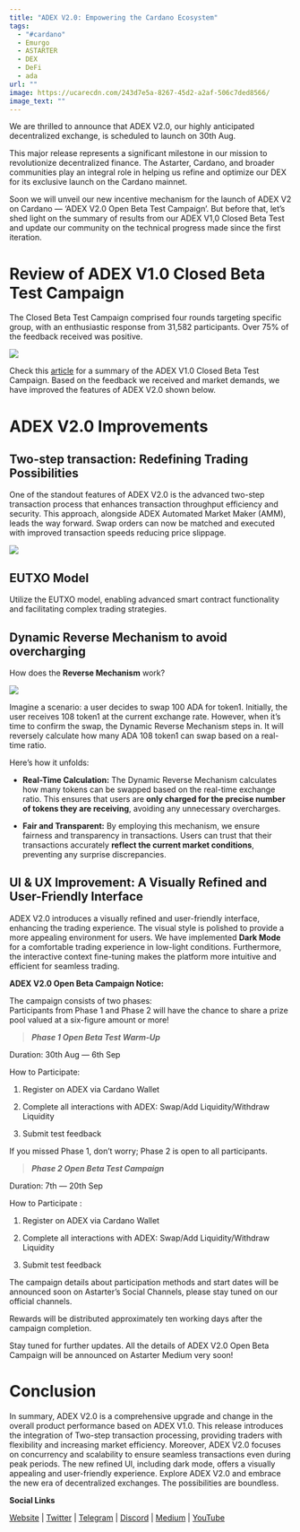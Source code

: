 ```yaml
---
title: "ADEX V2.0: Empowering the Cardano Ecosystem"
tags:
  - "#cardano"
  - Emurgo
  - ASTARTER
  - DEX
  - DeFi
  - ada
url: ""
image: https://ucarecdn.com/243d7e5a-8267-45d2-a2af-506c7ded8566/
image_text: ""
---
```


We are thrilled to announce that ADEX V2.0, our highly anticipated decentralized exchange, is scheduled to launch on 30th Aug.

This major release represents a significant milestone in our mission to revolutionize decentralized finance. The Astarter, Cardano, and broader communities play an integral role in helping us refine and optimize our DEX for its exclusive launch on the Cardano mainnet.

Soon we will unveil our new incentive mechanism for the launch of ADEX V2 on Cardano — ‘ADEX V2.0 Open Beta Test Campaign’. But before that, let’s shed light on the summary of results from our ADEX V1,0 Closed Beta Test and update our community on the technical progress made since the first iteration.

# **Review of ADEX V1.0 Closed Beta Test Campaign**

The Closed Beta Test Campaign comprised four rounds targeting specific group, with an enthusiastic response from 31,582 participants. Over 75% of the feedback received was positive.

![](https://miro.medium.com/v2/resize:fit:600/0*kgnf2_EzGZ0JagEv)

Check this [article](https://medium.com/@AstarterDefiHub/astarter-dex-v1-0-closed-beta-test-summary-58d5c7c5f72b) for a summary of the ADEX V1.0 Closed Beta Test Campaign. Based on the feedback we received and market demands, we have improved the features of ADEX V2.0 shown below.

# **ADEX V2.0 Improvements**

## **Two-step transaction: Redefining Trading Possibilities**

One of the standout features of ADEX V2.0 is the advanced two-step transaction process that enhances transaction throughput efficiency and security. This approach, alongside ADEX Automated Market Maker (AMM), leads the way forward. Swap orders can now be matched and executed with improved transaction speeds reducing price slippage.

![](https://miro.medium.com/v2/resize:fit:700/0*C_pQsuZASrQZN1ot)

## **EUTXO Model**

Utilize the EUTXO model, enabling advanced smart contract functionality and facilitating complex trading strategies.

## **Dynamic Reverse Mechanism to avoid overcharging**

How does the **Reverse Mechanism** work?

![](https://miro.medium.com/v2/resize:fit:700/0*wz-t2GeTQ6KdViAu)

Imagine a scenario: a user decides to swap 100 ADA for token1. Initially, the user receives 108 token1 at the current exchange rate. However, when it’s time to confirm the swap, the Dynamic Reverse Mechanism steps in. It will reversely calculate how many ADA 108 token1 can swap based on a real-time ratio.

Here’s how it unfolds:

*   **Real-Time Calculation:** The Dynamic Reverse Mechanism calculates how many tokens can be swapped based on the real-time exchange ratio. This ensures that users are **only charged for the precise number of tokens they are receiving**, avoiding any unnecessary overcharges.
    
*   **Fair and Transparent:** By employing this mechanism, we ensure fairness and transparency in transactions. Users can trust that their transactions accurately **reflect the current market conditions**, preventing any surprise discrepancies.
    

## **UI & UX Improvement: A Visually Refined and User-Friendly Interface**

ADEX V2.0 introduces a visually refined and user-friendly interface, enhancing the trading experience. The visual style is polished to provide a more appealing environment for users. We have implemented **Dark Mode** for a comfortable trading experience in low-light conditions. Furthermore, the interactive context fine-tuning makes the platform more intuitive and efficient for seamless trading.

**ADEX V2.0 Open Beta Campaign Notice:**

The campaign consists of two phases:  
Participants from Phase 1 and Phase 2 will have the chance to share a prize pool valued at a six-figure amount or more!

> **_Phase 1 Open Beta Test Warm-Up_**

Duration: 30th Aug — 6th Sep

How to Participate:

1.  Register on ADEX via Cardano Wallet
    
2.  Complete all interactions with ADEX: Swap/Add Liquidity/Withdraw Liquidity
    
3.  Submit test feedback
    

If you missed Phase 1, don’t worry; Phase 2 is open to all participants.

> **_Phase 2 Open Beta Test Campaign_**

Duration: 7th — 20th Sep

How to Participate :

1.  Register on ADEX via Cardano Wallet
    
2.  Complete all interactions with ADEX: Swap/Add Liquidity/Withdraw Liquidity
    
3.  Submit test feedback
    

The campaign details about participation methods and start dates will be announced soon on Astarter’s Social Channels, please stay tuned on our official channels.

Rewards will be distributed approximately ten working days after the campaign completion.

Stay tuned for further updates. All the details of ADEX V2.0 Open Beta Campaign will be announced on Astarter Medium very soon!

# **Conclusion**

In summary, ADEX V2.0 is a comprehensive upgrade and change in the overall product performance based on ADEX V1.0. This release introduces the integration of Two-step transaction processing, providing traders with flexibility and increasing market efficiency. Moreover, ADEX V2.0 focuses on concurrency and scalability to ensure seamless transactions even during peak periods. The new refined UI, including dark mode, offers a visually appealing and user-friendly experience. Explore ADEX V2.0 and embrace the new era of decentralized exchanges. The possibilities are boundless.

**Social Links**

[Website](http://astarter.io/) | [Twitter](https://twitter.com/AstarterDefiHub) | [Telegram](https://t.me/astartergroup) | [Discord](https://discord.gg/astarter) | [Medium](https://medium.com/@AstarterDefiHub) | [YouTube](https://www.youtube.com/channel/UCvgyIH-AhzehGy5DYDoL9jw)
